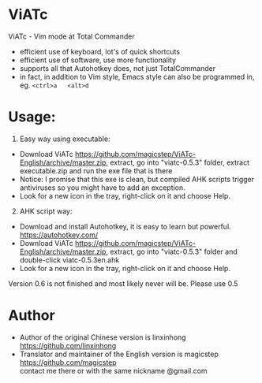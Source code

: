 ViATc
=====

ViATc - Vim mode at Total Commander

- efficient use of keyboard, lot's of quick shortcuts
- efficient use of software, use more functionality
- supports all that Autohotkey does, not just TotalCommander
- in fact, in addition to Vim style, Emacs style can also be programmed in, eg.  `<ctrl>a   <alt>d`


Usage:
=====
1. Easy way using executable:  
- Download ViATc https://github.com/magicstep/ViATc-English/archive/master.zip, extract, go into "viatc-0.5.3" folder, extract executable.zip and run the exe file that is there
- Notice: I promise that this exe is clean, but compiled AHK scripts trigger antiviruses so you might have to add an exception.
- Look for a new icon in the tray, right-click on it and choose Help.

2. AHK script way:  
- Download and install Autohotkey, it is easy to learn but powerful. https://autohotkey.com/
- Download ViATc https://github.com/magicstep/ViATc-English/archive/master.zip, extract, go into "viatc-0.5.3" folder and double-click viatc-0.5.3en.ahk
- Look for a new icon in the tray, right-click on it and choose Help.

Version 0.6 is not finished and most likely never will be. Please use 0.5

Author
======
- Author of the original Chinese version is linxinhong https://github.com/linxinhong
- Translator and maintainer of the English version is magicstep https://github.com/magicstep  
  contact me there or with the same nickname @gmail.com 
